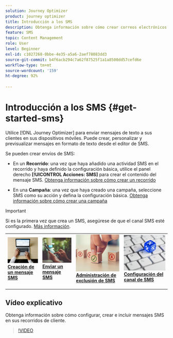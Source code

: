 ```yaml
---
solution: Journey Optimizer
product: journey optimizer
title: Introducción a los SMS
description: Obtenga información sobre cómo crear correos electrónicos en Journey Optimizer
feature: SMS
topic: Content Management
role: User
level: Beginner
exl-id: c1027268-0bbe-4e35-a5a6-2aef78083dd3
source-git-commit: b4f6acb294c7a62f87525f1a1a8500dd57cefd6e
workflow-type: tm+mt
source-wordcount: '159'
ht-degree: 92%

---
```


# Introducción a los SMS {#get-started-sms}

Utilice [!DNL Journey Optimizer] para enviar mensajes de texto a sus clientes en sus dispositivos móviles. Puede crear, personalizar y previsualizar mensajes en formato de texto desde el editor de SMS.

Se pueden crear envíos de SMS:

* En un **Recorrido**: una vez que haya añadido una actividad SMS en el recorrido y haya definido la configuración básica, utilice el panel derecho **[!UICONTROL Acciones: SMS]** para crear el contenido del mensaje SMS. [Obtenga información sobre cómo crear un recorrido](../building-journeys/journey-gs.md)

* En una **Campaña**: una vez que haya creado una campaña, seleccione SMS como su acción y defina la configuración básica. [Obtenga información sobre cómo crear una campaña](../campaigns/create-campaign.md#configure)


>[!IMPORTANT]
>
>Si es la primera vez que crea un SMS, asegúrese de que el canal SMS esté configurado. [Más información](sms-configuration.md).

<table style="table-layout:fixed"><tr style="border: 0;">
<td>
<a href="create-sms.md">
<img alt="Posible cliente" src="../assets/do-not-localize/sms-create.jpeg">
</a>
<div><a href="create-sms.md"><strong>Creación de un mensaje SMS</strong>
</div>
<p>
</td>
<td>
<a href="send-sms.md">
<img alt="Poco frecuente" src="../assets/do-not-localize/sms-sending.jpg">
</a>
<div>
<a href="send-sms.md"><strong>Enviar un mensaje SMS</strong></a>
</div>
<p></td>
<td>
<a href="sms-opt-out.md">
<img alt="Validación" src="../assets/do-not-localize/sms-opt-out.jpg">
</a>
<div>
<a href="sms-opt-out.md"><strong>Administración de exclusión de SMS</strong></a>
</div>
<p>
</td>
<td>
<a href="sms-configuration.md">
<img alt="Validación" src="../assets/do-not-localize/sms-config.jpg">
</a>
<div>
<a href="sms-configuration.md"><strong>Configuración del canal de SMS</strong></a>
</div>
<p>
</td>
</tr></table>

## Vídeo explicativo

Obtenga información sobre cómo configurar, crear e incluir mensajes SMS en sus recorridos de cliente.

>[!VIDEO](https://video.tv.adobe.com/v/3420509?learn=on)

